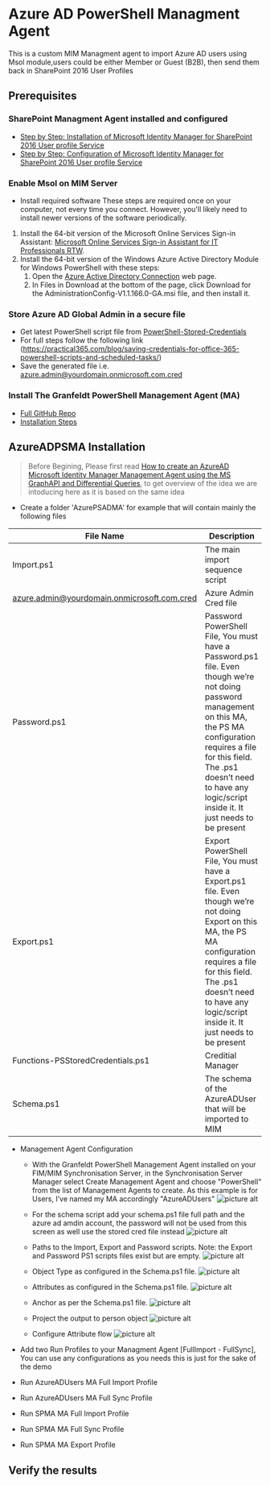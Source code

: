 # Azure AD PowerShell Managment Agent
This is a custom MIM Managment agent to import Azure AD users using Msol module,users could be either Member or Guest (B2B), then send them back in SharePoint 2016 User Profiles

## Prerequisites

### SharePoint Managment Agent installed and configured

* [Step by Step: Installation of Microsoft Identity Manager for SharePoint 2016 User profile Service](http://krossfarm.com/?p=145)
* [Step by Step: Configuration of Microsoft Identity Manager for SharePoint 2016 User profile Service](http://krossfarm.com/?p=148)

### Enable Msol on MIM Server
* Install required software
These steps are required once on your computer, not every time you connect. However, you'll likely need to install newer versions of the software periodically.
1. Install the 64-bit version of the Microsoft Online Services Sign-in Assistant: [Microsoft Online Services Sign-in Assistant for IT Professionals RTW](https://go.microsoft.com/fwlink/p/?LinkId=286152).
2. Install the 64-bit version of the Windows Azure Active Directory Module for Windows PowerShell with these steps:
    1.  Open the [Azure Active Directory Connection](http://connect.microsoft.com/site1164/Downloads/DownloadDetails.aspx?DownloadID=59185) web page.
    2.  In Files in Download at the bottom of the page, click Download for the AdministrationConfig-V1.1.166.0-GA.msi file, and then install it.

### Store Azure AD Global Admin in a secure file 
* Get latest PowerShell script file from [PowerShell-Stored-Credentials](https://github.com/cunninghamp/PowerShell-Stored-Credentials)
* For full steps follow the following link (https://practical365.com/blog/saving-credentials-for-office-365-powershell-scripts-and-scheduled-tasks/)
* Save the generated file i.e. azure.admin@yourdomain.onmicrosoft.com.cred

### Install The Granfeldt PowerShell Management Agent (MA)
* [Full GitHub Repo](https://github.com/sorengranfeldt/psma)
* [Installation Steps](https://github.com/sorengranfeldt/psma/wiki/Installing)  

## AzureADPSMA Installation 

> Before Begining, Please first read [How to create an AzureAD Microsoft Identity Manager Management Agent using the MS GraphAPI and Differential Queries](https://blog.darrenjrobinson.com/how-to-create-an-azuread-microsoft-identity-manager-management-agent-using-the-ms-graphapi-and-differential-queries/), to get overview of the idea we are intoducing here as it is based on the same idea

* Create a folder 'AzurePSADMA' for example that will contain mainly the following files

File Name | Description
------------- | -------------
Import.ps1 | The main import sequence script
azure.admin@yourdomain.onmicrosoft.com.cred  | Azure Admin Cred file
Password.ps1  | Password PowerShell File, You must have a Password.ps1 file. Even though we’re not doing password management on this MA, the PS MA configuration requires a file for this field. The .ps1 doesn’t need to have any logic/script inside it. It just needs to be present
Export.ps1  | Export PowerShell File, You must have a Export.ps1 file. Even though we’re not doing Export on this MA, the PS MA configuration requires a file for this field. The .ps1 doesn’t need to have any logic/script inside it. It just needs to be present
Functions-PSStoredCredentials.ps1 | Creditial Manager
Schema.ps1 | The schema of the AzureADUser that will be imported to MIM

* Management Agent Configuration

    * With the Granfeldt PowerShell Management Agent installed on your FIM/MIM Synchronisation Server, in the Synchronisation Server Manager select Create Management Agent and choose "PowerShell" from the list of Management Agents to create.
    As this example is for Users, I’ve named my MA accordingly "AzureADUsers"
    ![picture alt](https://i1.wp.com/dl.dropboxusercontent.com/u/76015/BlogImages/AzureADMA/AzureADMA-1.PNG?resize=525%2C392&ssl=1)
    
    * For the schema script add your schema.ps1 file full path and the azure ad amdin account, the password will not be used from this screen as well use the stored cred file instead
    ![picture alt](https://i0.wp.com/dl.dropboxusercontent.com/u/76015/BlogImages/AzureADMA/AzureADMA-2.PNG?resize=525%2C394&ssl=1)
    
    * Paths to the Import, Export and Password scripts. Note: the Export and Password PS1 scripts files exist but are empty.
    ![picture alt](https://i1.wp.com/dl.dropboxusercontent.com/u/76015/BlogImages/AzureADMA/AzureADMA-3.PNG?resize=525%2C393&ssl=1)
    
    * Object Type as configured in the Schema.ps1 file.
    ![picture alt](https://i2.wp.com/dl.dropboxusercontent.com/u/76015/BlogImages/AzureADMA/AzureADMA-4.PNG?resize=525%2C392&ssl=1)
    
    * Attributes as configured in the Schema.ps1 file.
    ![picture alt](https://i2.wp.com/dl.dropboxusercontent.com/u/76015/BlogImages/AzureADMA/AzureADMA-5.PNG?resize=525%2C393&ssl=1)
    
    * Anchor as per the Schema.ps1 file.
    ![picture alt](https://i0.wp.com/dl.dropboxusercontent.com/u/76015/BlogImages/AzureADMA/AzureADMA-6.PNG?resize=525%2C392&ssl=1)
    
    * Project the output to person object
    ![picture alt](https://i0.wp.com/dl.dropboxusercontent.com/u/76015/BlogImages/AzureADMA/AzureADMA-6.PNG?resize=525%2C392&ssl=1)
    
    * Configure Attribute flow 
    ![picture alt](https://i0.wp.com/dl.dropboxusercontent.com/u/76015/BlogImages/AzureADMA/AzureADMA-6.PNG?resize=525%2C392&ssl=1)
    
 * Add two Run Profiles to your Managment Agent [FullImport - FullSync], You can use any configurations as you needs this is just for the sake of the demo
 * Run AzureADUsers MA Full Import Profile
 * Run AzureADUsers MA Full Sync Profile
 * Run SPMA MA Full Import Profile
 * Run SPMA MA Full Sync Profile
 * Run SPMA MA Export Profile
 
 ## Verify the results

